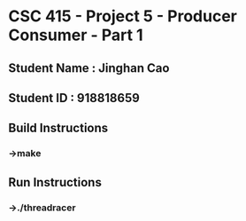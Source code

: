 # CSC 415 - Project 5 - Producer Consumer - Part 1

## Student Name : Jinghan Cao

## Student ID : 918818659

## Build Instructions
### ->make

## Run Instructions
### ->./threadracer
